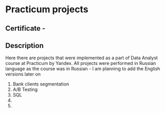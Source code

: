 # Practicum projects

## Certificate - 

## Description
Here there are projects that were implemented as a part of Data Analyst course at Practicum by Yandex.
All projects were performed in Russian language as the course was in Russian - I am planning to add the English versions later on
1. Bank clients segmentation
2. A/B Testing
3. SQL
4.
5.
